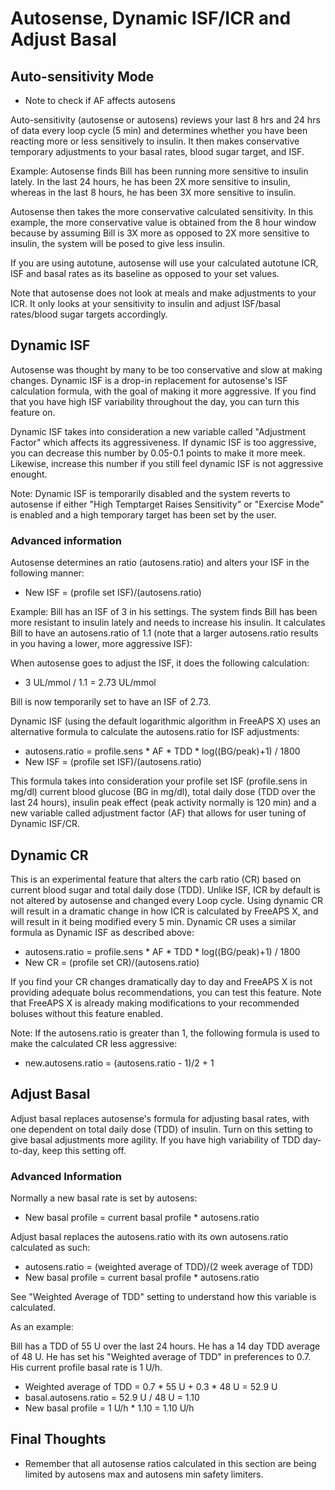 # Autosense, Dynamic ISF/ICR and Adjust Basal
## Auto-sensitivity Mode
- Note to check if AF affects autosens

Auto-sensitivity (autosense or autosens) reviews your last 8 hrs and 24 hrs of data every loop cycle (5 min) and determines whether you have been reacting more or less sensitively to insulin. It then makes conservative temporary adjustments to your basal rates, blood sugar target, and ISF.

Example:
Autosense finds Bill has been running more sensitive to insulin lately. In the last 24 hours, he has been 2X more sensitive to insulin, whereas in the last 8 hours, he has been 3X more sensitive to insulin.

Autosense then takes the more conservative calculated sensitivity. In this example, the more conservative value is obtained from the 8 hour window because by assuming Bill is 3X more as opposed to 2X more sensitive to insulin, the system will be posed to give less insulin.

If you are using autotune, autosense will use your calculated autotune ICR, ISF and basal rates as its baseline as opposed to your set values.

Note that autosense does not look at meals and make adjustments to your ICR. It only looks at your sensitivity to insulin and adjust ISF/basal rates/blood sugar targets accordingly.

## Dynamic ISF
Autosense was thought by many to be too conservative and slow at making changes. Dynamic ISF is a drop-in replacement for autosense's ISF calculation formula, with the goal of making it more aggressive. If you find that you have high ISF variability throughout the day, you can turn this feature on.

Dynamic ISF takes into consideration a new variable called "Adjustment Factor" which affects its aggressiveness. If dynamic ISF is too aggressive, you can decrease this number by 0.05-0.1 points to make it more meek. Likewise, increase this number if you still feel dynamic ISF is not aggressive enought.

Note: Dynamic ISF is temporarily disabled and the system reverts to autosense if either "High Temptarget Raises Sensitivity" or "Exercise Mode" is enabled and a high temporary target has been set by the user.

### Advanced information
Autosense determines an ratio (autosens.ratio) and alters your ISF in the following manner:

- New ISF = (profile set ISF)/(autosens.ratio)

Example: Bill has an ISF of 3 in his settings. The system finds Bill has been more resistant to insulin lately and needs to increase his insulin. It calculates Bill to have an autosens.ratio of 1.1 (note that a larger autosens.ratio results in you having a lower, more aggressive ISF):

When autosense goes to adjust the ISF, it does the following calculation:

- 3 UL/mmol / 1.1 = 2.73 UL/mmol

Bill is now temporarily set to have an ISF of 2.73.

Dynamic ISF (using the default logarithmic algorithm in FreeAPS X) uses an alternative formula to calculate the autosens.ratio for ISF adjustments:

- autosens.ratio = profile.sens * AF * TDD * log((BG/peak)+1) / 1800
- New ISF = (profile set ISF)/(autosens.ratio)

This formula takes into consideration your profile set ISF (profile.sens in mg/dl) current blood glucose (BG in mg/dl), total daily dose (TDD over the last 24 hours), insulin peak effect (peak activity normally is 120 min) and a new variable called adjustment factor (AF) that allows for user tuning of Dynamic ISF/CR.

## Dynamic CR
This is an experimental feature that alters the carb ratio (CR) based on current blood sugar and total daily dose (TDD). Unlike ISF, ICR by default is not altered by autosense and changed every Loop cycle. Using dynamic CR will result in a dramatic change in how ICR is calculated by FreeAPS X, and will result in it being modified every 5 min. Dynamic CR uses a similar formula as Dynamic ISF as described above:

- autosens.ratio = profile.sens * AF * TDD * log((BG/peak)+1) / 1800
- New CR = (profile set CR)/(autosens.ratio)

If you find your CR changes dramatically day to day and FreeAPS X is not providing adequate bolus recommendations, you can test this feature. Note that FreeAPS X is already making modifications to your recommended boluses without this feature enabled.

Note:
If the autosens.ratio is greater than 1, the following formula is used to make the calculated CR less aggressive: 

- new.autosens.ratio = (autosens.ratio - 1)/2 + 1 

## Adjust Basal
Adjust basal replaces autosense's formula for adjusting basal rates, with one dependent on total daily dose (TDD) of insulin. Turn on this setting to give basal adjustments more agility. If you have high variability of TDD day-to-day, keep this setting off.

### Advanced Information
Normally a new basal rate is set by autosens:

- New basal profile = current basal profile * autosens.ratio

Adjust basal replaces the autosens.ratio with its own autosens.ratio calculated as such:

- autosens.ratio = (weighted average of TDD)/(2 week average of TDD)
- New basal profile = current basal profile * autosens.ratio

See "Weighted Average of TDD" setting to understand how this variable is calculated.

As an example:

Bill has a TDD of 55 U over the last 24 hours. He has a 14 day TDD average of 48 U. He has set his "Weighted average of TDD" in preferences to 0.7. His current profile basal rate is 1 U/h.

- Weighted average of TDD = 0.7 * 55 U + 0.3 * 48 U = 52.9 U
- basal.autosens.ratio = 52.9 U / 48 U = 1.10
- New basal profile = 1 U/h * 1.10 = 1.10 U/h


## Final Thoughts
- Remember that all autosense ratios calculated in this section are being limited by autosens max and autosens min safety limiters.